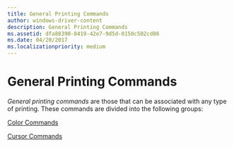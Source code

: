 ```yaml
---
title: General Printing Commands
author: windows-driver-content
description: General Printing Commands
ms.assetid: dfa88390-8419-42e7-9d5d-0150c502cd86
ms.date: 04/20/2017
ms.localizationpriority: medium
---
```


# General Printing Commands





*General printing commands* are those that can be associated with any type of printing. These commands are divided into the following groups:

[Color Commands](color-commands.md)

[Cursor Commands](cursor-commands.md)

 

 




